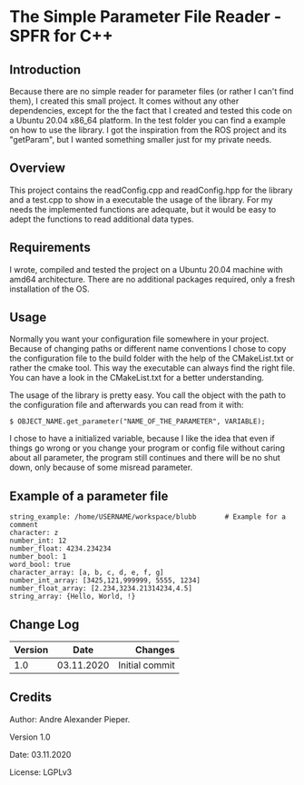 # The Simple Parameter File Reader - SPFR for C++
Introduction
------------

Because there are no simple reader for parameter files (or rather I can't find them), I created this small project.
It comes without any other dependencies, except for the the fact that I created and tested this code on a Ubuntu 20.04
x86_64 platform. In the test folder you can find a example on how to use the library. I got the inspiration from the 
ROS project and its "getParam", but I wanted something smaller just for my private needs.

Overview
--------

This project contains the readConfig.cpp and readConfig.hpp for the library and a test.cpp to show in a executable the
usage of the library. For my needs the implemented functions are adequate, but it would be easy to adept the functions
to read additional data types. 

Requirements
------------

I wrote, compiled and tested the project on a Ubuntu 20.04 machine with amd64 architecture. There are no additional
packages required, only a fresh installation of the OS.

Usage
-----

Normally you want your configuration file somewhere in your project. Because of changing paths or different name 
conventions I chose to copy the configuration file to the build folder with the help of the CMakeList.txt or rather
the cmake tool. This way the executable can always find the right file. You can have a look in the CMakeList.txt
for a better understanding.

The usage of the library is pretty easy. You call the object with the path to the configuration file and afterwards 
you can read from it with:

	$ OBJECT_NAME.get_parameter("NAME_OF_THE_PARAMETER", VARIABLE);
	
I chose to have a initialized variable, because I like the idea that even if things go wrong or you change your 
program or config file without caring about all parameter, the program still continues and there will be no shut
down, only because of some misread parameter.

Example of a parameter file
---------------------------

	string_example: /home/USERNAME/workspace/blubb       # Example for a comment
	character: z
	number_int: 12
	number_float: 4234.234234
	number_bool: 1
	word_bool: true
	character_array: [a, b, c, d, e, f, g]
	number_int_array: [3425,121,999999, 5555, 1234]
	number_float_array: [2.234,3234.21314234,4.5]
	string_array: {Hello, World, !}


Change Log
----------
|  Version  |     Date    |     Changes    |
|-----------|:-----------:|---------------:|
|    1.0    | 03.11.2020  | Initial commit |


Credits
-------

Author:  Andre Alexander Pieper.

Version 1.0

Date:  03.11.2020

License: LGPLv3
